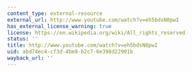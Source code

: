 ```yaml
---
content_type: external-resource
external_url: http://www.youtube.com/watch?v=eh5bdsN0pwI
has_external_license_warning: true
license: https://en.wikipedia.org/wiki/All_rights_reserved
status: ''
title: http://www.youtube.com/watch?v=eh5bdsN0pwI
uid: abd74ec4-cf3d-4be8-b2c7-6e398d22901b
wayback_url: ''
---
```

